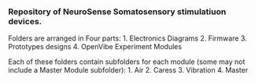 ### Repository of NeuroSense Somatosensory stimulatiuon devices. 
Folders are arranged in Four parts:
    1. Electronics Diagrams
    2. Firmware
    3. Prototypes designs
    4. OpenVibe Experiment Modules

Each of these folders contain subfolders for each module (some may not include a Master Module subfolder):
    1. Air
    2. Caress
    3. Vibration
    4. Master
